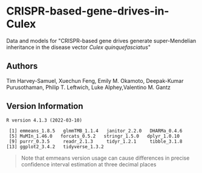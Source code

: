 # CRISPR-based-gene-drives-in-Culex
Data and models for "CRISPR-based gene drives generate super-Mendelian inheritance in the disease vector *Culex quinquefasciatus*"

## Authors

Tim Harvey-Samuel, Xuechun Feng, Emily M. Okamoto, Deepak-Kumar Purusothaman, Philip T. Leftwich, Luke Alphey,Valentino M. Gantz


## Version Information

```
R version 4.1.3 (2022-03-10)

 [1] emmeans_1.8.5   glmmTMB_1.1.4   janitor_2.2.0   DHARMa_0.4.6 
 [5] MuMIn_1.46.0   forcats_0.5.2   stringr_1.5.0   dplyr_1.0.10    
 [9] purrr_0.3.5     readr_2.1.3     tidyr_1.2.1     tibble_3.1.8   
[13] ggplot2_3.4.2   tidyverse_1.3.2 
```
> Note that emmeans version usage can cause differences in precise confidence interval estimation at three decimal places